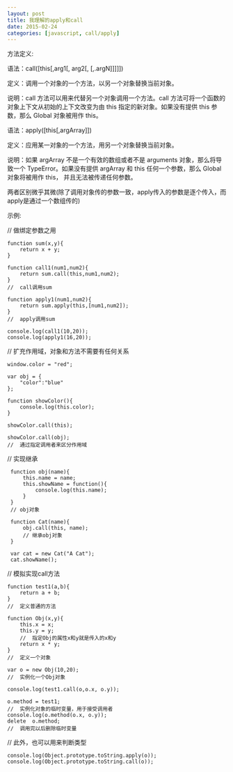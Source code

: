 ```yaml
---
layout: post
title: 我理解的apply和call
date: 2015-02-24
categories: [javascript, call/apply]
---
```


方法定义:

语法：call([this[,arg1[, arg2[,   [,.argN]]]]])

定义：调用一个对象的一个方法，以另一个对象替换当前对象。

说明：call 方法可以用来代替另一个对象调用一个方法。call 方法可将一个函数的对象上下文从初始的上下文改变为由 this 指定的新对象。如果没有提供 this 参数，那么 Global 对象被用作 this。

语法：apply([this[,argArray]])

定义：应用某一对象的一个方法，用另一个对象替换当前对象。

说明：如果 argArray 不是一个有效的数组或者不是 arguments 对象，那么将导致一个 TypeError。如果没有提供 argArray 和 this 任何一个参数，那么 Global 对象将被用作 this， 并且无法被传递任何参数。

两者区别微乎其微(除了调用对象传的参数一致，apply传入的参数是逐个传入，而apply是通过一个数组传的)

示例:

//  做绑定参数之用

    function sum(x,y){
        return x + y;
    }

    function call1(num1,num2){
        return sum.call(this,num1,num2);
    }
    //  call调用sum

    function apply1(num1,num2){
        return sum.apply(this,[num1,num2]);
    }
    //  apply调用sum

    console.log(call1(10,20));
    console.log(apply1(16,20));

//  扩充作用域，对象和方法不需要有任何关系

    window.color = "red";

    var obj = {
        "color":"blue"
    };

    function showColor(){
        console.log(this.color);
    }

    showColor.call(this);

    showColor.call(obj);
    //  通过指定调用者来区分作用域


//  实现继承

     function obj(name){
         this.name = name;
         this.showName = function(){
             console.log(this.name);
         }
     }
     // obj对象

     function Cat(name){
         obj.call(this, name);
         // 继承obj对象
     }

     var cat = new Cat("A Cat");
     cat.showName();

//  模拟实现call方法

    function test1(a,b){
        return a + b;
    }
    //  定义普通的方法

    function Obj(x,y){
        this.x = x;
        this.y = y;
        //  指定Obj的属性x和y就是传入的x和y
        return x * y;
    }
    //  定义一个对象

    var o = new Obj(10,20);
    //  实例化一个Obj对象

    console.log(test1.call(o,o.x, o.y));

    o.method = test1;
    //  实例化对象的临时变量，用于接受调用者
    console.log(o.method(o.x, o.y));
    delete  o.method;
    //  调用完以后删除临时变量

//  此外，也可以用来判断类型

    console.log(Object.prototype.toString.apply(o));
    console.log(Object.prototype.toString.call(o));